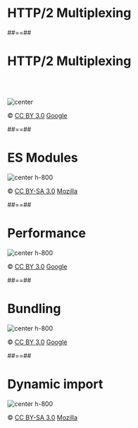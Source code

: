 <!-- .slide: class="transition bg-blue" -->

# HTTP/2 Multiplexing

##==##

# HTTP/2 Multiplexing

<br><br>

![center](./assets/images/PRPL/multiplexing01.svg)

© [CC BY 3.0](https://creativecommons.org/licenses/by/3.0/) [Google](https://developers.google.com/web/fundamentals/performance/http2/)

<!-- .element: class="copyright" -->

##==##

# ES Modules

![center h-800](./assets/images/PRPL/es_module.png)

© [CC BY-SA 3.0](https://creativecommons.org/licenses/by-sa/3.0/) [Mozilla](https://hacks.mozilla.org/2018/03/es-modules-a-cartoon-deep-dive/)

<!-- .element: class="copyright" -->

##==##

# Performance

![center h-800](./assets/images/PRPL/renderer-main-thread-time-breakdown.png)

© [CC BY 3.0](https://creativecommons.org/licenses/by/3.0/) [Google](https://developers.google.com/web/fundamentals/primers/modules)

<!-- .element: class="copyright" -->

##==##

# Bundling

![center h-800](./assets/images/PRPL/app-build-bundles.png)

© [CC BY 3.0](https://creativecommons.org/licenses/by/3.0/) [Google](https://developers.google.com/web/fundamentals/performance/prpl-pattern/)

<!-- .element: class="copyright" -->

##==##

# Dynamic import

![center h-800](./assets/images/PRPL/dynamic_import_graph.png)

© [CC BY-SA 3.0](https://creativecommons.org/licenses/by-sa/3.0/) [Mozilla](https://hacks.mozilla.org/2018/03/es-modules-a-cartoon-deep-dive/)

<!-- .element: class="copyright" -->

<!--

# lazy loading w/ Webpack

<br><br>

```javascript
async function getComponent() {
  var element = document.createElement('div');
  const { default: _ } = await import(/* webpackChunkName: "lodash" */ 'lodash');

  element.innerHTML = _.join(['Hello', 'webpack'], ' ');

  return element;
}
``` -->
